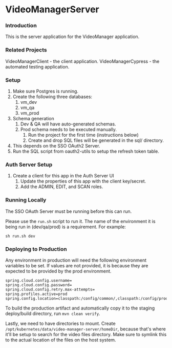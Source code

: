 # VideoManagerServer

### Introduction

This is the server application for the VideoManager application.

### Related Projects

VideoManagerClient - the client application.
VideoManagerCypress - the automated testing application.

### Setup

1. Make sure Postgres is running.
2. Create the following three databases:
    1. vm_dev
    2. vm_qa
    3. vm_prod
3. Schema generation
    1. Dev & QA will have auto-generated schemas.
    2. Prod schema needs to be executed manually.
        1. Run the project for the first time (instructions below)
        2. Create and drop SQL files will be generated in the sql/ directory.
4. This depends on the SSO OAuth2 Server.
5. Run the SQL script from oauth2-utils to setup the refresh token table.

### Auth Server Setup

1. Create a client for this app in the Auth Server UI
    1. Update the properties of this app with the client key/secret.
    1. Add the ADMIN, EDIT, and SCAN roles.

### Running Locally

The SSO OAuth Server must be running before this can run.

Please use the `run.sh` script to run it. The name of the environment it is being run in (dev/qa/prod) is a requirement. For example:

`sh run.sh dev`

### Deploying to Production

Any environment in production will need the following environment variables to be set. If values are not provided, it is because they are expected to be provided by the prod environment.

```
spring.cloud.config.username=
spring.cloud.config.password=
spring.cloud.config.retry.max-attempts=
spring.profiles.active=prod
spring.config.location=classpath:/config/common/,classpath:/config/prod/
```

To build the production artifact and automatically copy it to the staging deploy/build directory, run `mvn clean verify`.

Lastly, we need to have directories to mount. Create `/opt/kubernetes/data/video-manager-server/homeDir`, because that's where it'll be setup to search for the video files directory. Make sure to symlink this to the actual location of the files on the host system.